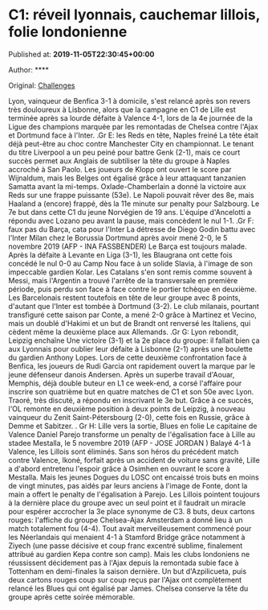 
# C1: réveil lyonnais, cauchemar lillois, folie londonienne

Published at: **2019-11-05T22:30:45+00:00**

Author: ****

Original: [Challenges](https://www.challenges.fr/sport/c1-reveil-lyonnais-cauchemar-lillois-folie-londonienne_683325)

Lyon, vainqueur de Benfica 3-1 à domicile, s'est relancé après son revers très douloureux à Lisbonne, alors que la campagne en C1 de Lille est terminée après sa lourde défaite à Valence 4-1, lors de la 4e journée de la Ligue des champions marquée par les remontadas de Chelsea contre l'Ajax et Dortmund face à l'Inter.
.Gr E: les Reds en tête, Naples freiné
La tête était déjà peut-être au choc contre Manchester City en championnat. Le tenant du titre Liverpool a un peu peiné pour battre Genk (2-1), mais ce court succès permet aux Anglais de subtiliser la tête du groupe à Naples accroché à San Paolo. Les joueurs de Klopp ont ouvert le score par Wijnaldum, mais les Belges ont égalisé grâce à leur attaquant tanzanien Samatta avant la mi-temps. Oxlade-Chamberlain a donné la victoire aux Reds sur une frappe puissante (53e).
Le Napoli pouvait rêver des 8e, mais Haaland a (encore) frappé, dès la 11e minute sur penalty pour Salzbourg. Le 7e but dans cette C1 du jeune Norvégien de 19 ans. L'équipe d'Ancelotti a répondu avec Lozano peu avant la pause, mais concèdent le nul 1-1.
.Gr F: faux pas du Barça, cata pour l'Inter
La détresse de Diego Godin battu avec l'Inter Milan chez le Borussia Dortmund après avoir mené 2-0, le 5 novembre 2019 (AFP - INA FASSBENDER)
Le Barça est toujours malade. Après la défaite à Levante en Liga (3-1), les Blaugrana ont cette fois concédé le nul 0-0 au Camp Nou face à un solide Slavia, à l'image de son impeccable gardien Kolar. Les Catalans s'en sont remis comme souvent à Messi, mais l'Argentin a trouvé l'arrête de la transversale en première période, puis perdu son face à face contre le portier tchèque en deuxième.
Les Barcelonais restent toutefois en tête de leur groupe avec 8 points, d'autant que l'Inter est tombée à Dortmund (3-2). Le club milanais, pourtant transfiguré cette saison par Conte, a mené 2-0 grâce à Martinez et Vecino, mais un doublé d'Hakimi et un but de Brandt ont renversé les Italiens, qui cèdent même la deuxième place aux Allemands.
.Gr G: Lyon rebondit, Leipzig enchaîne
Une victoire (3-1) et la 2e place du groupe: il fallait bien ça aux Lyonnais pour oublier leur défaite à Lisbonne (2-1) après une boulette du gardien Anthony Lopes. Lors de cette deuxième confrontation face à Benfica, les joueurs de Rudi Garcia ont rapidement ouvert la marque par le jeune défenseur danois Andersen. Après un superbe travail d'Aouar, Memphis, déjà double buteur en L1 ce week-end, a corsé l'affaire pour inscrire son quatrième but en quatre matches de C1 et son 50e avec Lyon. Traoré, très discuté, a répondu en inscrivant le 3e but.
Grâce à ce succès, l'OL remonte en deuxième position à deux points de Leipzig, à nouveau vainqueur du Zenit Saint-Pétersbourg (2-0), cette fois en Russie, grâce à Demme et Sabitzer.
. Gr H: Lille vers la sortie, Blues en folie
Le capitaine de Valence Daniel Parejo transforme un penalty de l'égalisation face à Lille au stadee Mestalla, le 5 novembre 2019 (AFP - JOSE JORDAN )
Balayé 4-1 à Valence, les Lillois sont éliminés. Sans son héros du précédent match contre Valence, Ikoné, forfait après un accident de voiture sans gravité, Lille a d'abord entretenu l'espoir grâce à Osimhen en ouvrant le score à Mestalla. Mais les jeunes Dogues du LOSC ont encaissé trois buts en moins de vingt minutes, pas aidés par leurs anciens à l'image de Fonte, dont la main a offert le penalty de l'égalisation à Parejo. Les Lillois pointent toujours à la dernière place du groupe avec un seul point et il faudrait un miracle pour espérer accrocher la 3e place synonyme de C3.
8 buts, deux cartons rouges: l'affiche du groupe Chelsea-Ajax Amsterdam a donné lieu à un match totalement fou (4-4). Tout avait merveilleusement commencé pour les Néerlandais qui menaient 4-1 à Stamford Bridge grâce notamment à Ziyech (une passe décisive et coup franc excentré sublime, finalement attribué au gardien Kepa contre son camp). Mais les clubs londoniens ne réussissent décidement pas à l'Ajax depuis la remontada subie face à Tottenham en demi-finales la saison dernière. Un but d'Azpilicueta, puis deux cartons rouges coup sur coup reçus par l'Ajax ont complètement relancé les Blues qui ont égalisé par James. Chelsea conserve la tête du groupe après cette soirée mémorable.
